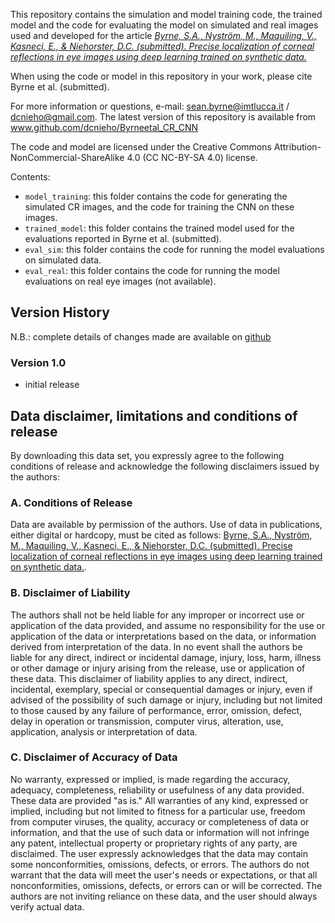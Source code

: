 This repository contains the simulation and model training code, the trained model and the code for evaluating the model on simulated and real images used and developed for the article _[Byrne, S.A., Nyström, M., Maquiling, V., Kasneci, E., & Niehorster, D.C. (submitted). Precise localization of corneal reflections in eye images using deep learning trained on synthetic data.](url_to_come)_

When using the code or model in this repository in your work, please cite Byrne et al.
(submitted).

For more information or questions, e-mail: sean.byrne@imtlucca.it /
dcnieho@gmail.com. The latest version of this repository is available
from www.github.com/dcnieho/Byrneetal_CR_CNN

The code and model are licensed under the Creative Commons
Attribution-NonCommercial-ShareAlike 4.0 (CC NC-BY-SA 4.0) license.

Contents:
- `model_training`: this folder contains the code for generating the simulated CR images, and the code for training the CNN on these images.
- `trained_model`: this folder contains the trained model used for the evaluations reported in Byrne et al. (submitted).
- `eval_sim`: this folder contains the code for running the model evaluations on simulated data.
- `eval_real`: this folder contains the code for running the model evaluations on real eye images (not available).

## Version History
N.B.: complete details of changes made are available on
[github](https://github.com/dcnieho/Byrneetal_CR_CNN)
### Version 1.0
- initial release




## Data disclaimer, limitations and conditions of release
By downloading this data set, you expressly agree to the following conditions of release and acknowledge the following disclaimers issued by the authors:

### A. Conditions of Release
Data are available by permission of the authors. Use of data in publications,
either digital or hardcopy, must be cited as follows: [Byrne, S.A., Nyström, M., Maquiling, V., Kasneci, E., & Niehorster, D.C. (submitted). Precise localization of corneal reflections in eye images using deep learning trained on synthetic data.](url_to_come).

### B. Disclaimer of Liability
The authors shall not be held liable for any improper or incorrect use or application of the data provided, and assume no responsibility for the use or application of the data or interpretations based on the data, or information derived from interpretation of the data. In no event shall the authors be liable for any direct, indirect or incidental damage, injury, loss, harm, illness or other damage or injury arising from the release, use or application of these data. This disclaimer of liability applies to any direct, indirect, incidental, exemplary, special or consequential damages or injury, even if advised of the possibility of such damage or injury, including but not limited to those caused by any failure of performance, error, omission, defect, delay in operation or transmission, computer virus, alteration, use, application, analysis or interpretation of data.

### C. Disclaimer of Accuracy of Data
No warranty, expressed or implied, is made regarding the accuracy, adequacy, completeness, reliability or usefulness of any data provided. These data are provided "as is." All warranties of any kind, expressed or implied, including but not limited to fitness for a particular use, freedom from computer viruses, the quality, accuracy or completeness of data or information, and that the use of such data or information will not infringe any patent, intellectual property or proprietary rights of any party, are disclaimed. The user expressly acknowledges that the data may contain some nonconformities, omissions, defects, or errors. The authors do not warrant that the data will meet the user's needs or expectations, or that all nonconformities, omissions, defects, or errors can or will be corrected. The authors are not inviting reliance on these data, and the user should always verify actual data.


